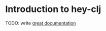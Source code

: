 # Introduction to hey-clj

TODO: write [great documentation](http://jacobian.org/writing/what-to-write/)
